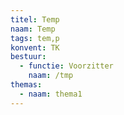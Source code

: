 ```yaml
---
titel: Temp
naam: Temp
tags: tem,p
konvent: TK
bestuur:
  - functie: Voorzitter
    naam: /tmp
themas:
  - naam: thema1
---
```

